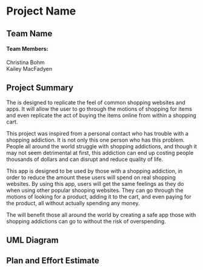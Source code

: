 # Project Name
## Team Name
#### Team Members:
Christina Bohm  
Kailey MacFadyen
## Project Summary
The <Insert Project Name Here> is designed to replicate the feel of common shopping websites and apps. 
It will allow the user to go through the motions of shopping for items and even replicate the act of buying the items online from within a shopping cart.  

This project was inspired from a personal contact who has trouble with a shopping addiction. It is not only this one person who has this problem. People all around the world struggle with shopping addictions, and though it may not seem detrimental at first, this addiction can end up costing people thousands of dollars and can disrupt and reduce quality of life.  

This app is designed to be used by those with a shopping addiction, in order to reduce the amount these users will spend on real shopping websites.
By using this app, users will get the same feelings as they do when using other popular shooping websites. They can go through the motions of looking for a product, adding it to the cart, and even paying for the product, all without actually spending any money.

The <Project Name> will benefit those all around the world by creating a safe app those with shopping addictions can go to without the risk of overspending.
## UML Diagram
## Plan and Effort Estimate
